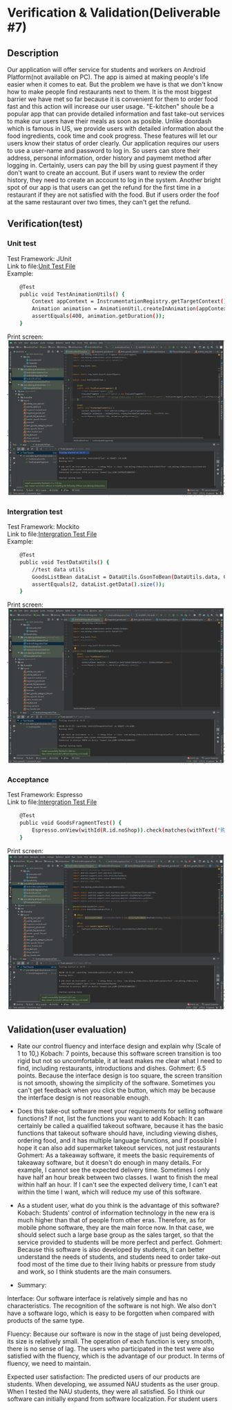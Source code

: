 # Verification & Validation(Deliverable #7)

## Description
Our application will offer service for students and workers on Android Platform(not available on PC). The app is aimed at making people's life easier when it comes to eat.
But the problem we have is that we don't know how to make people find restaurants next to them. It is the most biggest barrier we have met so far because it is convenient
for them to order food fast and this action will increase our user usage. "E-kitchen" shoule be a popular app that can provide detailed information and fast take-out services to make our users have their meals as soon as posible. Unlike doordash which is famous in US, we provide users with detailed information about the food ingredients, cook time and cook progress. These features will let our users know their status of order clearly. Our application requires our users to use a user-name and password to log in. So users can store their address, personal information, order history and paymemt method after logging in. Certainly, users can pay the bill by using guest payment if they don't want to create an account. But if users want to review the order history, they need to create an account to log in the system. Another bright spot of our app is that users can get the refund for the first time in a restaurant if they are not satisfied with the food. But if users order the foof at the same restaurant over two times, they can't get the refund.

## Verification(test)
### Unit test
Test Framework: JUnit  
Link to file:[Unit Test File](./test/AndroidUnitTest.java)  
Example:
```bash
	@Test
    public void TestAnimationUtils() {
        Context appContext = InstrumentationRegistry.getTargetContext();
        Animation animation = AnimationUtil.createInAnimation(appContext, 40);
        assertEquals(400, animation.getDuration());
    }
```
Print screen:![img](./img/unittest.png)

### Intergration test
Test Framework: Mockito  
Link to file:[Intergration Test File](./test/AndroidIntegrationTest.java)  
Example:
```bash
    @Test
    public void TestDataUtils() {
        //test data utils
        GoodsListBean dataList = DataUtils.GsonToBean(DataUtils.data, GoodsListBean.class);
        assertEquals(2, dataList.getData().size());
    }
```
Print screen:![img](./img/integrationtest.png)

### Acceptance
Test Framework: Espresso  
Link to file:[Intergration Test File](./test/AndroidAcceptanceTest.java)  
```bash
    @Test
    public void GoodsFragmentTest() {
        Espresso.onView(withId(R.id.noShop)).check(matches(withText("购物车为空")));
    }
```
Print screen:![img](./img/acceptancetest.png)

## Validation(user evaluation)
* Rate our control fluency and interface design and explain why (Scale of 1 to 10,)
Kobach: 7 points, because this software screen transition is too rigid but not so uncomfortable, it at least makes me clear what I need to find, including restaurants, introductions and dishes.
Gohmert: 6.5 points. Because the interface design is too square, the screen transition is not smooth, showing the simplicity of the software. Sometimes you can't get feedback when you click the button, which may be because the interface design is not reasonable enough.

* Does this take-out software meet your requirements for selling software functions? If not, list the functions you want to add
Kobach: It can certainly be called a qualified takeout software, because it has the basic functions that takeout software should have, including viewing dishes, ordering food, and it has multiple language functions, and If possible I hope it can also add supermarket takeout services, not just restaurants
Gohmert: As a takeaway software, it meets the basic requirements of takeaway software, but it doesn't do enough in many details. For example, I cannot see the expected delivery time. Sometimes I only have half an hour break between two classes. I want to finish the meal within half an hour. If I can't see the expected delivery time, I can't eat within the time I want, which will reduce my use of this software.

* As a student user, what do you think is the advantage of this software?
Kobach: Students' control of information technology in the new era is much higher than that of people from other eras. Therefore, as for mobile phone software, they are the main force now. In that case, we should select such a large base group as the sales target, so that the service provided to students will be more perfect and perfect.
Gohmert: Because this software is also developed by students, it can better understand the needs of students, and students need to order take-out food most of the time due to their living habits or pressure from study and work, so I think students are the main consumers.

* Summary:

Interface: Our software interface is relatively simple and has no characteristics. The recognition of the software is not high. We also don't have a software logo, which is easy to be forgotten when compared with products of the same type.

Fluency: Because our software is now in the stage of just being developed, its size is relatively small. The operation of each function is very smooth, there is no sense of lag. The users who participated in the test were also satisfied with the fluency, which is the advantage of our product. In terms of fluency, we need to maintain.

Expected user satisfaction: The predicted users of our products are students. When developing, we assumed NAU students as the user group. When I tested the NAU students, they were all satisfied. So I think our software can initially expand from software localization. For student users
